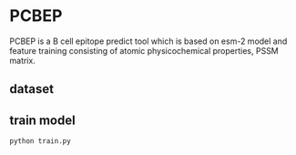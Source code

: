 # PCBEP
PCBEP is a B cell epitope predict tool which is based on esm-2 model and feature training consisting of atomic physicochemical properties, PSSM matrix.
## dataset 

## train model
`python train.py`

